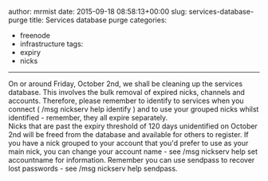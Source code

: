 author: mrmist
date: 2015-09-18 08:58:13+00:00
slug: services-database-purge
title: Services database purge
categories:
- freenode
- infrastructure
tags:
- expiry
- nicks
---

On or around Friday, October 2nd, we shall be cleaning up the services database.  This involves the bulk removal of expired nicks, channels and accounts.
Therefore, please remember to identify to services when you connect ( /msg nickserv help identify ) and to use your grouped nicks whilst identified - remember, they all expire separately.  
Nicks that are past the expiry threshold of 120 days unidentified on October 2nd will be freed from the database and available for others to register.
If you have a nick grouped to your account that you'd prefer to use as your main nick, you can change your account name - see /msg nickserv help set accountname  for information.
Remember you can use sendpass to recover lost passwords - see /msg nickserv help sendpass.
